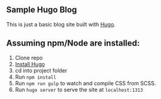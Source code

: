 ## Sample Hugo Blog

This is just a basic blog site built with [Hugo](https://gohugo.io/).

Assuming npm/Node are installed:
---
1. Clone repo
2. [Install Hugo](https://github.com/spf13/hugo#choose-how-to-install)
3. cd into project folder
4. Run `npm install`
5. Run `npm run gulp` to watch and compile CSS from SCSS.
6. Run `hugo server` to serve the site at `localhost:1313`
